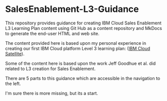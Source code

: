 # SalesEnablement-L3-Guidance
This repository provides guidance for creating IBM Cloud Sales Enablement L3 Learning Plan content using Git Hub as a content repository and MkDocs to generate the end-user HTML and web site. 

The content provided here is based upon my personal experience in creating our first IBM Cloud platform Level 3 learning plan: (<a href="https://yourlearning.ibm.com/activity/PLAN-7D757C8B58E7" target="_blank">IBM Cloud Satellite</a>).

Some of the content here is based upon the work Jeff Goodhue et al. did related to L3 creation for Sales Enablement.

There are 5 parts to this guidance which are accessible in the navigation to the left.

I'm sure there is more missing, but its a start.

<!-- 

!!! Note "Cloning repositories"

    When cloning a repository from GitHub, use SSH and not HTTPS. HTTPS caused lots of permission errors. In some cases I've seen where the SSH option is shown in for a repository. More investigation may be needed.  -->